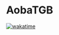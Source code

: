 # AobaTGB


[![wakatime](https://wakatime.com/badge/user/5d66a566-a19d-4fcc-a545-13dd951313e0.svg)](https://wakatime.com/@5d66a566-a19d-4fcc-a545-13dd951313e0)
